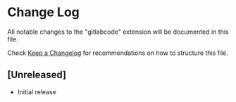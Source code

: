 # Change Log

All notable changes to the "gitlabcode" extension will be documented in this file.

Check [Keep a Changelog](http://keepachangelog.com/) for recommendations on how to structure this file.

## [Unreleased]

- Initial release